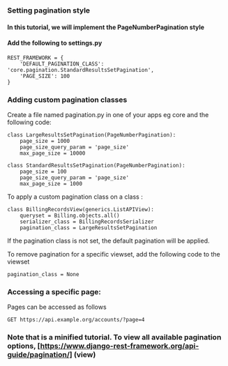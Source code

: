 ### Setting pagination style
#### In this tutorial, we will implement the PageNumberPagination style
#### Add the following to settings.py 
```
REST_FRAMEWORK = {
    'DEFAULT_PAGINATION_CLASS': 'core.pagination.StandardResultsSetPagination',
    'PAGE_SIZE': 100
}
```

### Adding custom pagination classes

Create a file named pagination.py in one of your apps eg core and the following code:

```
class LargeResultsSetPagination(PageNumberPagination):
    page_size = 1000
    page_size_query_param = 'page_size'
    max_page_size = 10000

class StandardResultsSetPagination(PageNumberPagination):
    page_size = 100
    page_size_query_param = 'page_size'
    max_page_size = 1000
```

To apply a custom pagination class on a class :
```
class BillingRecordsView(generics.ListAPIView):
    queryset = Billing.objects.all()
    serializer_class = BillingRecordsSerializer
    pagination_class = LargeResultsSetPagination
```

If the pagination class is not set, the default pagination will be applied. 

To remove pagination for a specific viewset, add the following code to the viewset
```
pagination_class = None
```


### Accessing a specific page:
Pages can be accessed as follows

```
GET https://api.example.org/accounts/?page=4
```

### Note that is a minified tutorial. To view all available pagination options,  [https://www.django-rest-framework.org/api-guide/pagination/] (view)